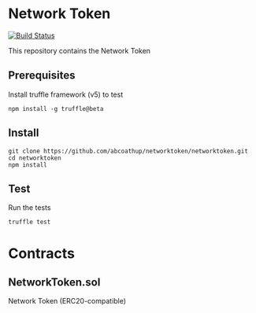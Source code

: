 # Network Token

[![Build Status](https://img.shields.io/travis/abcoathup/networktoken.svg?branch=master&style=flat-square)](https://travis-ci.org/abcoathup/networktoken)

This repository contains the Network Token

## Prerequisites

Install truffle framework (v5) to test

```
npm install -g truffle@beta
```


## Install
```
git clone https://github.com/abcoathup/networktoken/networktoken.git
cd networktoken
npm install
```

## Test
Run the tests

```
truffle test
```

# Contracts

## NetworkToken.sol
Network Token (ERC20-compatible)